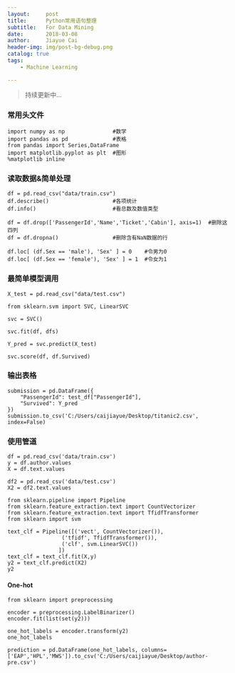 ```yaml
---
layout:     post
title:      Python常用语句整理
subtitle:   For Data Mining
date:       2018-03-08
author:     Jiayue Cai
header-img: img/post-bg-debug.png
catalog: true
tags:
    - Machine Learning

---
```



>持续更新中... 

### 常用头文件 

	import numpy as np               #数学
	import pandas as pd              #表格
	from pandas import Series,DataFrame
    import matplotlib.pyplot as plt  #图形
    %matplotlib inline

	
### 读取数据&简单处理

	df = pd.read_csv("data/train.csv")
	df.describe()                    #各项统计
	df.info()                        #看总数及数值类型 
	
	df = df.drop(['PassengerId','Name','Ticket','Cabin'], axis=1)  #删除这四列
    df = df.dropna()                 #删除含有NaN数据的行

    df.loc[ (df.Sex == 'male'), 'Sex' ] = 0    #令男为0
    df.loc[ (df.Sex == 'female'), 'Sex' ] = 1  #令女为1
	
	
### 最简单模型调用
	
	X_test = pd.read_csv("data/test.csv")
	
	from sklearn.svm import SVC, LinearSVC
	
	svc = SVC()
	
	svc.fit(df, dfs)
	
	Y_pred = svc.predict(X_test)
	
	svc.score(df, df.Survived)
	
### 输出表格

    submission = pd.DataFrame({
        "PassengerId": test_df["PassengerId"],
        "Survived": Y_pred
    })
    submission.to_csv('C:/Users/caijiayue/Desktop/titanic2.csv', index=False)
	
### 使用管道

    df = pd.read_csv('data/train.csv')
    y = df.author.values
    X = df.text.values

    df2 = pd.read_csv('data/test.csv')
    X2 = df2.text.values
	
	from sklearn.pipeline import Pipeline
    from sklearn.feature_extraction.text import CountVectorizer
    from sklearn.feature_extraction.text import TfidfTransformer
    from sklearn import svm
	
	text_clf = Pipeline([('vect', CountVectorizer()),
                     ('tfidf', TfidfTransformer()),
                     ('clf', svm.LinearSVC())
                    ])
    text_clf = text_clf.fit(X,y)
    y2 = text_clf.predict(X2)
    y2
	
#### One-hot

    from sklearn import preprocessing
	
    encoder = preprocessing.LabelBinarizer()
    encoder.fit(list(set(y2)))
	
    one_hot_labels = encoder.transform(y2)                         
    one_hot_labels

	prediction = pd.DataFrame(one_hot_labels, columns=['EAP','HPL','MWS']).to_csv('C:/Users/caijiayue/Desktop/author-pre.csv')
